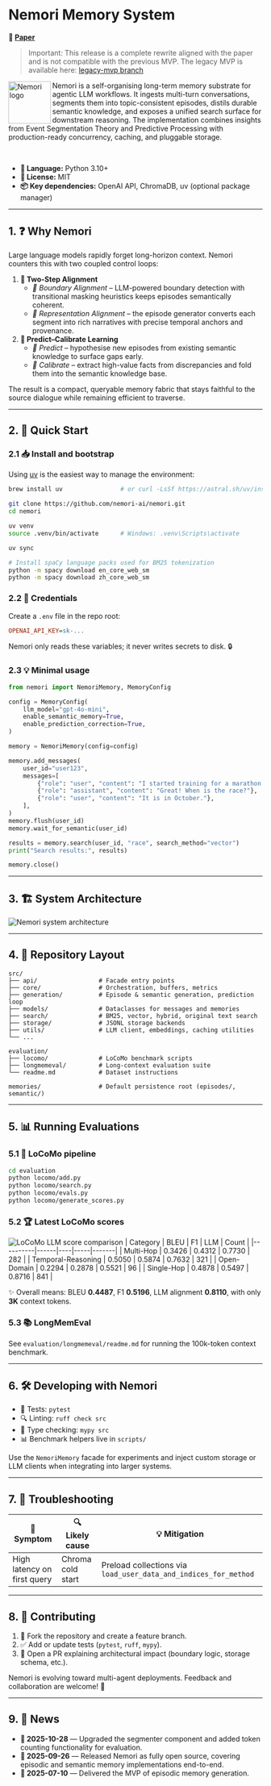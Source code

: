 # Nemori Memory System

**📄 [Paper](https://arxiv.org/abs/2508.03341)**

> Important: This release is a complete rewrite aligned with the paper and is not compatible with the previous MVP. The legacy MVP is available here: [legacy-mvp branch](https://github.com/nemori-ai/nemori/tree/legacy-mvp)

<img src="assets/nemori.png" alt="Nemori logo" width="84" margin="8px" align="left">

Nemori is a self-organising long-term memory substrate for agentic LLM workflows. It ingests multi-turn conversations, segments them into topic-consistent episodes, distils durable semantic knowledge, and exposes a unified search surface for downstream reasoning. The implementation combines insights from Event Segmentation Theory and Predictive Processing with production-ready concurrency, caching, and pluggable storage.

<br clear="left">

- **🐍 Language:** Python 3.10+
- **📜 License:** MIT
- **📦 Key dependencies:** OpenAI API, ChromaDB, uv (optional package manager)

---

## 1. ❓ Why Nemori

Large language models rapidly forget long-horizon context. Nemori counters this with two coupled control loops:

1. **🔄 Two-Step Alignment**
   - *🎯 Boundary Alignment* – LLM-powered boundary detection with transitional masking heuristics keeps episodes semantically coherent.
   - *📝 Representation Alignment* – the episode generator converts each segment into rich narratives with precise temporal anchors and provenance.
2. **🔮 Predict–Calibrate Learning**
   - *💭 Predict* – hypothesise new episodes from existing semantic knowledge to surface gaps early.
   - *🎯 Calibrate* – extract high-value facts from discrepancies and fold them into the semantic knowledge base.

The result is a compact, queryable memory fabric that stays faithful to the source dialogue while remaining efficient to traverse.

---

## 2. 🚀 Quick Start

### 2.1 📥 Install and bootstrap

Using [uv](https://github.com/astral-sh/uv) is the easiest way to manage the environment:

```bash
brew install uv                # or curl -LsSf https://astral.sh/uv/install.sh | sh

git clone https://github.com/nemori-ai/nemori.git
cd nemori

uv venv
source .venv/bin/activate      # Windows: .venv\Scripts\activate

uv sync

# Install spaCy language packs used for BM25 tokenization
python -m spacy download en_core_web_sm
python -m spacy download zh_core_web_sm
```

### 2.2 🔑 Credentials

Create a `.env` file in the repo root:

```ini
OPENAI_API_KEY=sk-...
```

Nemori only reads these variables; it never writes secrets to disk. 🔒

### 2.3 💡 Minimal usage

```python
from nemori import NemoriMemory, MemoryConfig

config = MemoryConfig(
    llm_model="gpt-4o-mini",
    enable_semantic_memory=True,
    enable_prediction_correction=True,
)

memory = NemoriMemory(config=config)

memory.add_messages(
    user_id="user123",
    messages=[
        {"role": "user", "content": "I started training for a marathon in Seattle."},
        {"role": "assistant", "content": "Great! When is the race?"},
        {"role": "user", "content": "It is in October."},
    ],
)
memory.flush(user_id)
memory.wait_for_semantic(user_id)

results = memory.search(user_id, "race", search_method="vector")
print("Search results:", results)

memory.close()
```

---

## 3. 🏗️ System Architecture

![Nemori system architecture](assets/nemori_system.png)

---

## 4. 📂 Repository Layout

```
src/
├── api/                 # Facade entry points
├── core/                # Orchestration, buffers, metrics
├── generation/          # Episode & semantic generation, prediction loop
├── models/              # Dataclasses for messages and memories
├── search/              # BM25, vector, hybrid, original text search
├── storage/             # JSONL storage backends
├── utils/               # LLM client, embeddings, caching utilities
└── ...

evaluation/
├── locomo/              # LoCoMo benchmark scripts
├── longmemeval/         # Long-context evaluation suite
└── readme.md            # Dataset instructions

memories/                # Default persistence root (episodes/, semantic/)
```

---

## 5. 📊 Running Evaluations

### 5.1 🔧 LoCoMo pipeline

```bash
cd evaluation
python locomo/add.py
python locomo/search.py
python locomo/evals.py
python locomo/generate_scores.py
```

### 5.2 🏆 Latest LoCoMo scores
![LoCoMo LLM score comparison](assets/locomo_scores.png)
| Category | BLEU | F1 | LLM | Count |
|----------|------|----|-----|-------|
| Multi-Hop | 0.3426 | 0.4312 | 0.7730 | 282 |
| Temporal-Reasoning | 0.5050 | 0.5874 | 0.7632 | 321 |
| Open-Domain | 0.2294 | 0.2878 | 0.5521 | 96 |
| Single-Hop | 0.4878 | 0.5497 | 0.8716 | 841 |

✨ Overall means: BLEU **0.4487**, F1 **0.5196**, LLM alignment **0.8110**, with only **3K** context tokens. 

### 5.3 📚 LongMemEval

See `evaluation/longmemeval/readme.md` for running the 100k-token context benchmark.

---

## 6. 🛠️ Developing with Nemori

- 🧪 Tests: `pytest`
- 🔍 Linting: `ruff check src`
- 📝 Type checking: `mypy src`
- 📊 Benchmark helpers live in `scripts/`

Use the `NemoriMemory` facade for experiments and inject custom storage or LLM clients when integrating into larger systems.

---

## 7. 🔧 Troubleshooting

| 🚨 Symptom | 🔍 Likely cause | 💡 Mitigation |
|---------|--------------|------------|
| High latency on first query | Chroma cold start | Preload collections via `load_user_data_and_indices_for_method` |

---

## 8. 🤝 Contributing

1. 🍴 Fork the repository and create a feature branch.
2. ✅ Add or update tests (`pytest`, `ruff`, `mypy`).
3. 🚀 Open a PR explaining architectural impact (boundary logic, storage schema, etc.).

Nemori is evolving toward multi-agent deployments. Feedback and collaboration are welcome! 💬

---
## 9. 📰 News
- **🎉 2025-10-28** — Upgraded the segmenter component and added token counting functionality for evaluation.
- **🎉 2025-09-26** — Released Nemori as fully open source, covering episodic and semantic memory implementations end-to-end.
- **🏁 2025-07-10** — Delivered the MVP of episodic memory generation.
